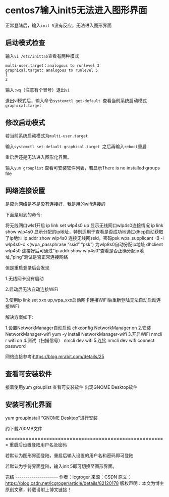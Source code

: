 # centos7输入init5无法进入图形界面

正常登陆后，输入`init 5`没有反应，无法进入图形界面

## 启动模式检查

输入`vi /etc/inittab`查看有两种模式

```bash
multi-user.target：analogous to runlevel 3
graphical.target: analogous to runlevel 5
1
2
```

输入`:wq`（注意有个冒号）退出`vi`

退出vi模式后，输入命令`systemctl get-default `查看当前系统启动模式 
`graphical.target`

## 修改启动模式

若当前系统启动模式为`multi-user.target`

输入`systemctl set-default graphical.target `之后再输入`reboot`重启

重启后还是无法进入图形化界面。

输入`yum grouplist` 查看可安装软件列表，若显示There is no installed groups file

## 网络连接设置

是应为网络是不是没有连接好，我是用的wifi连接的

下面是用到的命令:

将无线网口wls1开启 
ip link set wlp4s0 up 
显示无线网口wlp4s0连接情况 
ip link show wlp4s0 
显示分配的ip地址，特别适用于查看是否成功地通过dhcp自动获取了ip地址 
ip addr show wlp4s0 
连接无线网ssid，密码psk 
wpa_supplicant -B -i wlp4s0-c <(wpa_passphrase “ssid” “psk”) 
为wlp8s0自动分配ip地址 
dhclient wlp4s0 
连接好后可通过”ip addr show wlp4s0”查看是否正确分配ip地址,”ping”测试是否正常连接网络

但是重启登录后会发现

1.无线网卡没有启动

2.启动后无法自动连接WiFi

3.使用ip link set xxx up,wpa_xxx启动网卡连接WiFi后重新登陆无法自动启动连接WiFi

解决方案如下:

1.设置NetworkManager自动启动 
chkconfig NetworkManager on 
2.安装NetworkManager-wifi 
yum -y install NetworkManager-wifi 
3.开启WiFi 
nmcli r wifi on 
4.测试（扫描信号） 
nmcli dev wifi 
5.连接 
nmcli dev wifi connect password

网络连接参考:https://blog.mrabit.com/details/25

## 查看可安装软件

接着使用yum grouplist 查看可安装软件 
出现GNOME Desktop软件

## 安装可视化界面

yum groupinstall “GNOME Desktop”进行安装

约下载700MB文件

======================================================= 
重启后设置登陆用户名及密码

若默认为图形界面登陆，重启后输入设置的用户名和密码即可登陆

若默认为字符界面登陆，输入init 5即可切换至图形界面。

完结
\--------------------- 
作者：lcgroger 
来源：CSDN 
原文：https://blog.csdn.net/lcgroger/article/details/82120178 
版权声明：本文为博主原创文章，转载请附上博文链接！
